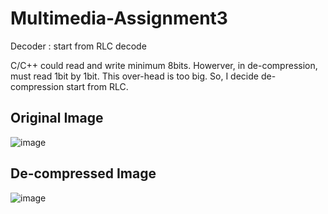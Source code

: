 # Multimedia-Assignment3
Decoder : start from RLC decode

C/C++ could read and write minimum 8bits. Howerver, in de-compression, must read 1bit by 1bit.
This over-head is too big. So, I decide de-compression start from RLC.

## Original Image
![image](https://user-images.githubusercontent.com/109369687/203696736-59892032-8682-4a45-83d7-eac1f3e25234.png)

## De-compressed Image
![image](https://user-images.githubusercontent.com/109369687/203696801-8a2878d0-a3b5-4d63-b6bb-616c26247677.png)



